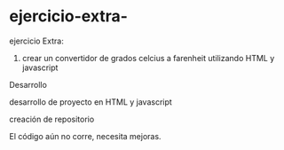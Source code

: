 # ejercicio-extra-

ejercicio Extra:

1. crear un convertidor de grados celcius a farenheit utilizando HTML y javascript

Desarrollo


desarrollo de proyecto en HTML y javascript

creación de repositorio

El código aún no corre, necesita mejoras.
